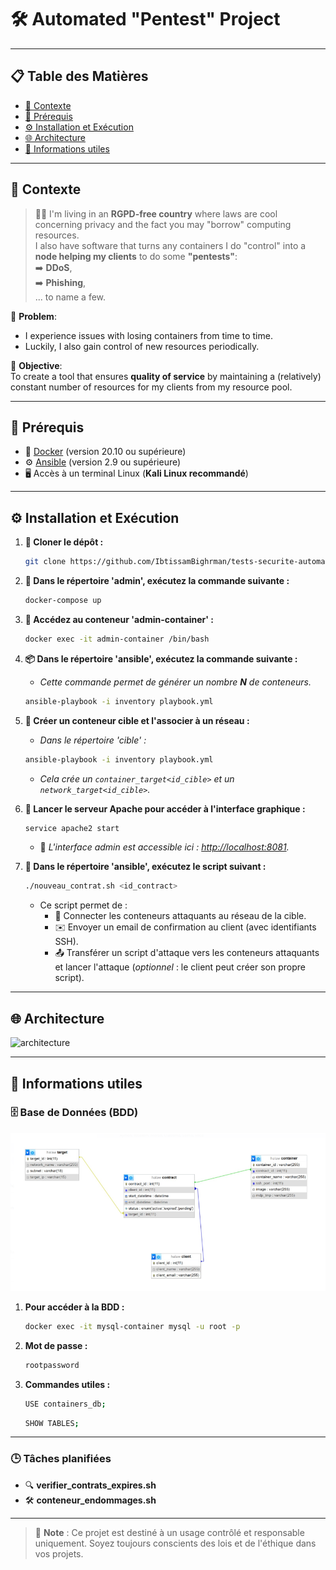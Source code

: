 # 🛠️ **Automated "Pentest" Project**

---

## 📋 **Table des Matières**

- [📜 Contexte](#📜-contexte)
- [🔑 Prérequis](#🔑-prérequis)
- [⚙️ Installation et Exécution](#⚙️-installation-et-exécution)
- [🌐 Architecture](#🌐-architecture)
- [📌 Informations utiles](#📌-informations-utiles)

---

## 📜 **Contexte**

> 🕵️‍♂️ I'm living in an **RGPD-free country** where laws are cool concerning privacy and the fact you may "borrow" computing resources.  
I also have software that turns any containers I do "control" into a **node helping my clients** to do some **"pentests"**:  
➡️ **DDoS**,  
➡️ **Phishing**,  
... to name a few.

🔄 **Problem**:  
- I experience issues with losing containers from time to time.  
- Luckily, I also gain control of new resources periodically.  

🔧 **Objective**:  
To create a tool that ensures **quality of service** by maintaining a (relatively) constant number of resources for my clients from my resource pool.

---

## 🔑 **Prérequis**

- 🐳 [Docker](https://docs.docker.com/get-docker/) (version 20.10 ou supérieure)
- ⚙️ [Ansible](https://docs.ansible.com/ansible/latest/installation_guide/intro_install.html) (version 2.9 ou supérieure)
- 🖥️ Accès à un terminal Linux (**Kali Linux recommandé**)

---

## ⚙️ **Installation et Exécution**

1. **📂 Cloner le dépôt :**
   ```bash
   git clone https://github.com/IbtissamBighrman/tests-securite-automatises.git
   ```

2. **📂 Dans le répertoire 'admin', exécutez la commande suivante :**
   ```bash
   docker-compose up
   ```

3. **🔗 Accédez au conteneur 'admin-container' :**
   ```bash
   docker exec -it admin-container /bin/bash
   ```

4. **📦 Dans le répertoire 'ansible', exécutez la commande suivante :**
   - *Cette commande permet de générer un nombre **N** de conteneurs.*
   ```bash
   ansible-playbook -i inventory playbook.yml
   ```

5. **🎯 Créer un conteneur cible et l'associer à un réseau :**
   - *Dans le répertoire 'cible' :*
   ```bash
   ansible-playbook -i inventory playbook.yml
   ```
   - *Cela crée un `container_target<id_cible>` et un `network_target<id_cible>`.*

6. **🚀 Lancer le serveur Apache pour accéder à l'interface graphique :**
   ```bash
   service apache2 start
   ```
   - 🔗 *L'interface admin est accessible ici : [http://localhost:8081](http://localhost:8081).*

7. **📜 Dans le répertoire 'ansible', exécutez le script suivant :**
   ```bash
   ./nouveau_contrat.sh <id_contract>
   ```
   - Ce script permet de :
     - 🔗 Connecter les conteneurs attaquants au réseau de la cible.
     - ✉️ Envoyer un email de confirmation au client (avec identifiants SSH).
     - 📤 Transférer un script d'attaque vers les conteneurs attaquants et lancer l'attaque (*optionnel* : le client peut créer son propre script).

---

## 🌐 **Architecture**

![architecture](./img/shema_architecture.png)

---

## 📌 **Informations utiles**

### 🗄️ **Base de Données (BDD)**

![bdd](./img/bdd.png)

1. **Pour accéder à la BDD :**
   ```bash
   docker exec -it mysql-container mysql -u root -p
   ```

2. **Mot de passe :**
   ```bash
   rootpassword
   ```

3. **Commandes utiles :**
   ```bash
   USE containers_db;
   ```

   ```bash
   SHOW TABLES;
   ```

---

### 🕒 **Tâches planifiées**

- 🔍 **verifier_contrats_expires.sh**  
- 🛠️ **conteneur_endommages.sh**

---

> 📝 **Note** : Ce projet est destiné à un usage contrôlé et responsable uniquement. Soyez toujours conscients des lois et de l'éthique dans vos projets.
